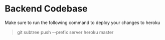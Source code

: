 # Backend Codebase

Make sure to run the following command to deploy your changes to heroku
> git subtree push --prefix server heroku master